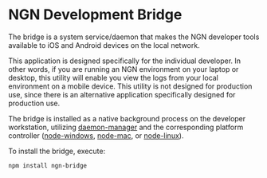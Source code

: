 # NGN Development Bridge

The bridge is a system service/daemon that makes the NGN developer tools available to iOS and Android devices on the local network.

This application is designed specifically for the individual developer. In other words, if you are running an NGN environment on your laptop or desktop,
this utility will enable you view the logs from your local environment on a mobile device. This utility is not designed for production use, since there
is an alternative application specifically designed for production use.

The bridge is installed as a native background process on the developer workstation, utilizing [daemon-manager](http://github.com/coreybutler/daemon-manager) and
the corresponding platform controller ([node-windows](http://github.com/coreybutler/node-windows), [node-mac](http://github.com/coreybutler/node-mac), or [node-linux](http://github.com/coreybutler/node-linux)).

To install the bridge, execute:

`npm install ngn-bridge`
